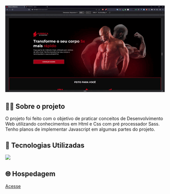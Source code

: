 <p align="center">
  <img src="to_readme.gif">
</p>



<h2>👨‍💻 Sobre o projeto</h2>

<p>
  O projeto foi feito com o objetivo de praticar conceitos de Desenvolvimento Web utilizando conhecimentos em Html e Css com pré processador Sass.<br>
  Tenho planos de implementar Javascript em algumas partes do projeto.
  
</p>

<h2>🚀 Tecnologias Utilizadas</h2>
<div align="left">
  <img src="https://skillicons.dev/icons?i=html,css,sass,vscode"></img>
</div>


<h2>🌐 Hospedagem</h2>

<a href="https://fabricademonstros.netlify.app/">Acesse</a>

